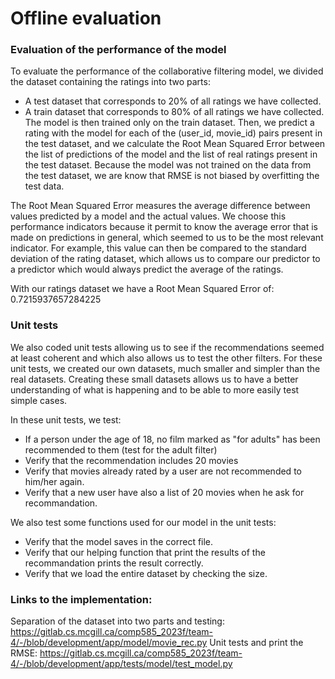 # Offline evaluation

### Evaluation of the performance of the model

To evaluate the performance of the collaborative filtering model, we divided the dataset containing the ratings into two parts:
- A test dataset that corresponds to 20% of all ratings we have collected.
- A train dataset that corresponds to 80% of all ratings we have collected.
The model is then trained only on the train dataset. Then, we predict a rating with the model for each of the (user_id, movie_id) pairs present in the test dataset, and we calculate the Root Mean Squared Error between the list of predictions of the model and the list of real ratings present in the test dataset. Because the model was not trained on the data from the test dataset, we are know that RMSE is not biased by overfitting the test data. 

The Root Mean Squared Error measures the average difference between values predicted by a model and the actual values. We choose this performance indicators because it permit to know the average error that is made on predictions in general, which seemed to us to be the most relevant indicator. For example, this value can then be compared to the standard deviation of the rating dataset, which allows us to compare our predictor to a predictor which would always predict the average of the ratings. 

With our ratings dataset we have a Root Mean Squared Error of: 0.7215937657284225

### Unit tests

We also coded unit tests allowing us to see if the recommendations seemed at least coherent and which also allows us to test the other filters. For these unit tests, we created our own datasets, much smaller and simpler than the real datasets. Creating these small datasets allows us to have a better understanding of what is happening and to be able to more easily test simple cases. 

In these unit tests, we test:
- If a person under the age of 18, no film marked as "for adults" has been recommended to them (test for the adult filter)
- Verify that the recommendation includes 20 movies
- Verify that movies already rated by a user are not recommended to him/her again.
- Verify that a new user have also a list of 20 movies when he ask for recommandation.

We also test some functions used for our model in the unit tests:
- Verify that the model saves in the correct file.
- Verify that our helping function that print the results of the recommandation prints the result correctly.
- Verify that we load the entire dataset by checking the size.

### Links to the implementation:

Separation of the dataset into two parts and testing: https://gitlab.cs.mcgill.ca/comp585_2023f/team-4/-/blob/development/app/model/movie_rec.py
Unit tests and print the RMSE: https://gitlab.cs.mcgill.ca/comp585_2023f/team-4/-/blob/development/app/tests/model/test_model.py